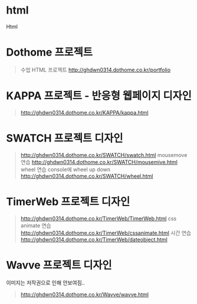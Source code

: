 # html
Html
# Dothome 프로젝트
> 수업 HTML 프로젝트
> http://ghdwn0314.dothome.co.kr/portfolio


# KAPPA 프로젝트 - 반응형 웹페이지 디자인
> http://ghdwn0314.dothome.co.kr/KAPPA/kappa.html

# SWATCH 프로젝트 디자인
>http://ghdwn0314.dothome.co.kr/SWATCH/swatch.html
>mousemove 연습
>http://ghdwn0314.dothome.co.kr/SWATCH/mousemive.html
>wheel 연습 console에 wheel up down
>http://ghdwn0314.dothome.co.kr/SWATCH/wheel.html

# TimerWeb 프로젝트 디자인
>http://ghdwn0314.dothome.co.kr/TimerWeb/TimerWeb.html
>css animate 연습
>http://ghdwn0314.dothome.co.kr/TimerWeb/cssanimate.html
>시간 연습
>http://ghdwn0314.dothome.co.kr/TimerWeb/dateobject.html

# Wavve 프로젝트 디자인
이미지는 저작권으로 인해 안보여짐..
>http://ghdwn0314.dothome.co.kr/Wavve/wavve.html
